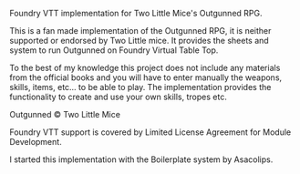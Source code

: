 Foundry VTT implementation for Two Little Mice's Outgunned RPG.

This is a fan made implementation of the Outgunned RPG, it is neither supported or endorsed by Two Little mice.  It provides the sheets and system to run Outgunned on Foundry Virtual Table Top.

To the best of my knowledge this project does not include any materials from the official books and you will have to enter manually the weapons, skills, items, etc… to be able to play. The implementation provides the functionality to create and use your own skills, tropes etc. 

Outgunned © Two Little Mice

Foundry VTT support is covered by Limited License Agreement for Module Development.

I started this implementation with the Boilerplate system by Asacolips.
